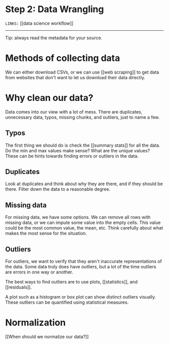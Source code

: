 # Step 2: Data Wrangling
`LINKS:` [[data science workflow]]

---
Tip: always read the metadata for your source. 
# Methods of collecting data
We can either download CSVs, or we can use [[web scraping]] to get data from websites that don't want to let us download their data directly. 

# Why clean our data?
Data comes into our view with a lot of mess. There are duplicates, unnecessary data, typos, missing chunks, and outliers, just to name a few. 

## Typos
The first thing we should do is check the [[summary stats]] for all the data. Do the min and max values make sense? What are the unique values? These can be hints towards finding errors or outliers in the data. 

## Duplicates
Look at duplicates and think about why they are there, and if they should be there. Filter down the data to a reasonable degree. 

## Missing data
For missing data, we have some options. We can remove all rows with missing data, or we can impute some value into the empty cells. This value could be the most common value, the mean, etc. Think carefully about what makes the most sense for the situation. 

## Outliers
For outliers, we want to verify that they aren't inaccurate representations of the data. Some data truly does have outliers, but a lot of the time outliers are errors in one way or another. 

The best ways to find outliers are to use plots, [[statistics]], and [[residuals]]. 

A plot such as a histogram or box plot can show distinct outliers visually. These outliers can be quantified using statistical measures. 

# Normalization
[[When should we normalize our data?]]